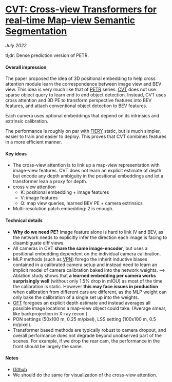 # [CVT: Cross-view Transformers for real-time Map-view Semantic Segmentation](https://arxiv.org/abs/2205.02833)

_July 2022_

tl;dr: Dense prediction version of PETR.

#### Overall impression
The paper proposed the idea of 3D positional embedding to help cross attention module learn the correspondence between image view and BEV view. This idea is very much like that of [PETR](petr.md) series. [CVT](cvt.md) does not use sparse object query to learn end to end object detection. Instead, CVT uses cross attention and 3D PE to transform perspective features into BEV features, and attach conventional object detection to BEV features. 

Each camera uses optional embeddings that depend on its intrinsics and extrinsic calibration.

The performance is roughly on par with [FIERY](fiery.md) static, but is much simpler, easier to train and easier to deploy. This proves that CVT combines features in a more efficient manner. 

#### Key ideas
- The cross-view attention is to link up a map-view representation with image-view features. CVT does not learn an explicit estimate of depth but encode any depth ambiguity in the positional embeddings and let a transformer lean a proxy for depth.
- cross view attention
	- K: positional embedding + image features
	- V: image features
	- Q: map view queries, learned BEV PE + camera extrinsics
- Multi-resolution patch embedding: 2 is enough.

#### Technical details
- **Why do we need PE?** Image feature alone is hard to link IV and BEV, as the network needs to explicitly infer the direction each image is facing to disambiguate diff views.
- All cameras in CVT **share the same image-encoder**, but uses a positional embedding dependent on the individual camera calibration.
- MLP methods (such as [VPN](vpn.md)) forego the inherit inductive biases contained in a calibrated camera setup and instead need to learn an implicit model of camera calibration baked into the network weights. --> Ablation study shows that **a learned embedding per camera works surprisingly well** (without only 1.5% drop in mIOU) as most of the time the calibration is static. However **this may face issues in production** when calibration from different cars are different, as the MLP weight can only bake the calibration of a single set up into the weights. 
- [OFT](oft.md) foregoes an explicit depth estimate and instead averages all possible image locations a map-view object could take. (Average smear, like backprojection in X-ray recon.)
- PON settings (50x100 m, 0.25 m/pixel), LSS setting (100x100 m, 0.5 m/pixel).
- Transformer based methods are typically robust to camera dropout, and overall performance does not degrade beyond unobserved part of the scenes. For example, if we drop the rear cam, the performance in the front should be largely the same.

#### Notes
- [Github](https://github.com/bradyz/cross_view_transformers)
- We should do the same for visualization of the cross-view attention.